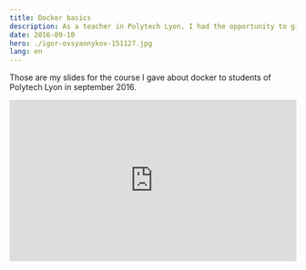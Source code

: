 ```yaml
---
title: Docker basics
description: As a teacher in Polytech Lyon, I had the opportunity to give course about Docker as an initiation. Here are the slides made with RevealJS.
date: 2016-09-10
hero: ./igor-ovsyannykov-151127.jpg
lang: en
---
```


Those are my slides for the course I gave about docker to students of Polytech Lyon in september 2016.

<div style="position:relative;height:0;padding-bottom:56.25%">
<iframe src="https://slashgear.github.io/docker-basics/#/" width="640" height="360" frameborder="0" style="position:absolute;width:100%;height:100%;left:0" allowfullscreen></iframe>
</div>